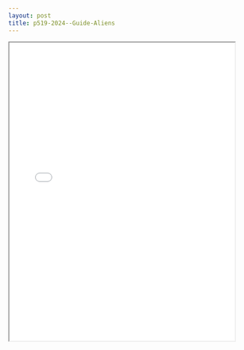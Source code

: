 ```yaml
---
layout: post
title: p519-2024--Guide-Aliens
---
```


<div class="pdf-container">
<iframe src="/ea//_pdf-2-md/p519-2024--Guide-Aliens.pdf" height="600" width="90%" allowFullScreen="true"></iframe>
</div>

